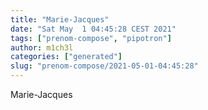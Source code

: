 ```yaml
---
title: "Marie-Jacques"
date: "Sat May  1 04:45:28 CEST 2021"
tags: ["prenom-compose", "pipotron"]
author: m1ch3l
categories: ["generated"]
slug: "prenom-compose/2021-05-01-04:45:28"
---
```


Marie-Jacques
